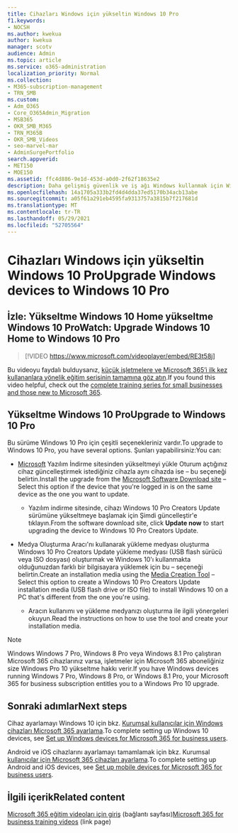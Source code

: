 ```yaml
---
title: Cihazları Windows için yükseltin Windows 10 Pro
f1.keywords:
- NOCSH
ms.author: kwekua
author: kwekua
manager: scotv
audience: Admin
ms.topic: article
ms.service: o365-administration
localization_priority: Normal
ms.collection:
- M365-subscription-management
- TRN_SMB
ms.custom:
- Adm_O365
- Core_O365Admin_Migration
- MSB365
- OKR_SMB_M365
- TRN_M365B
- OKR_SMB_Videos
- seo-marvel-mar
- AdminSurgePortfolio
search.appverid:
- MET150
- MOE150
ms.assetid: ffc4d886-9e1d-453d-a0d0-2f62f18635e2
description: Daha gelişmiş güvenlik ve iş ağı Windows kullanmak için Windows 10 Pro cihazlarınızı yükseltmenin yollarını keşfedin.
ms.openlocfilehash: 14a1705a333b2fd4d4dda37ed5170b34acb13abe
ms.sourcegitcommit: a05f61a291eb4595fa9313757a3815b7f217681d
ms.translationtype: MT
ms.contentlocale: tr-TR
ms.lasthandoff: 05/29/2021
ms.locfileid: "52705564"
---
```

# <a name="upgrade-windows-devices-to-windows-10-pro"></a><span data-ttu-id="ab0e7-103">Cihazları Windows için yükseltin Windows 10 Pro</span><span class="sxs-lookup"><span data-stu-id="ab0e7-103">Upgrade Windows devices to Windows 10 Pro</span></span>

## <a name="watch-upgrade-windows-10-home-to-windows-10-pro"></a><span data-ttu-id="ab0e7-104">İzle: Yükseltme Windows 10 Home yükseltme Windows 10 Pro</span><span class="sxs-lookup"><span data-stu-id="ab0e7-104">Watch: Upgrade Windows 10 Home to Windows 10 Pro</span></span>

> [!VIDEO https://www.microsoft.com/videoplayer/embed/RE3t58j] 

<span data-ttu-id="ab0e7-105">Bu videoyu faydalı bulduysanız, [küçük işletmelere ve Microsoft 365’i ilk kez kullananlara yönelik eğitim serisinin tamamına göz atın](../business-video/index.yml).</span><span class="sxs-lookup"><span data-stu-id="ab0e7-105">If you found this video helpful, check out the [complete training series for small businesses and those new to Microsoft 365](../business-video/index.yml).</span></span>

## <a name="upgrade-to-windows-10-pro"></a><span data-ttu-id="ab0e7-106">Yükseltme Windows 10 Pro</span><span class="sxs-lookup"><span data-stu-id="ab0e7-106">Upgrade to Windows 10 Pro</span></span>
  
<span data-ttu-id="ab0e7-107">Bu sürüme Windows 10 Pro için çeşitli seçenekleriniz vardır.</span><span class="sxs-lookup"><span data-stu-id="ab0e7-107">To upgrade to Windows 10 Pro, you have several options.</span></span> <span data-ttu-id="ab0e7-108">Şunları yapabilirsiniz:</span><span class="sxs-lookup"><span data-stu-id="ab0e7-108">You can:</span></span>
    
- <span data-ttu-id="ab0e7-109">[Microsoft](https://go.microsoft.com/fwlink/?LinkID=836951 ) Yazılım İndirme sitesinden yükseltmeyi yükle Oturum açtığınız cihaz güncelleştirmek istediğiniz cihazla aynı cihazda ise &ndash; bu seçeneği belirtin.</span><span class="sxs-lookup"><span data-stu-id="ab0e7-109">Install the upgrade from the [Microsoft Software Download site](https://go.microsoft.com/fwlink/?LinkID=836951 ) &ndash; Select this option if the device that you're logged in is on the same device as the one you want to update.</span></span> 

    - <span data-ttu-id="ab0e7-110">Yazılım indirme sitesinde,  cihazı Windows 10 Pro Creators Update sürümüne yükseltmeye başlamak için Şimdi güncelleştir'e tıklayın.</span><span class="sxs-lookup"><span data-stu-id="ab0e7-110">From the software download site, click **Update now** to start upgrading the device to Windows 10 Pro Creators Update.</span></span> 
    
- <span data-ttu-id="ab0e7-111">Medya Oluşturma Aracı'nı kullanarak yükleme medyası oluşturma Windows 10 Pro Creators Update yükleme medyası (USB flash sürücü veya ISO dosyası) oluşturmak ve Windows 10'ı kullanmakta olduğunuzdan farklı bir bilgisayara yüklemek için bu [](https://go.microsoft.com/fwlink/?LinkID=836960) &ndash; seçeneği belirtin.</span><span class="sxs-lookup"><span data-stu-id="ab0e7-111">Create an installation media using the [Media Creation Tool](https://go.microsoft.com/fwlink/?LinkID=836960) &ndash; Select this option to create a Windows 10 Pro Creators Update installation media (USB flash drive or ISO file) to install Windows 10 on a PC that's different from the one you're using.</span></span>

    - <span data-ttu-id="ab0e7-112">Aracın kullanımı ve yükleme medyanızı oluşturma ile ilgili yönergeleri okuyun.</span><span class="sxs-lookup"><span data-stu-id="ab0e7-112">Read the instructions on how to use the tool and create your installation media.</span></span> 

> [!NOTE]
> <span data-ttu-id="ab0e7-113">Windows Windows 7 Pro, Windows 8 Pro veya Windows 8.1 Pro çalıştıran Microsoft 365 cihazlarınız varsa, işletmeler için Microsoft 365 aboneliğiniz size Windows Pro 10 yükseltme hakkı verir.</span><span class="sxs-lookup"><span data-stu-id="ab0e7-113">If you have Windows devices running Windows 7 Pro, Windows 8 Pro, or Windows 8.1 Pro, your Microsoft 365 for business subscription entitles you to a Windows Pro 10 upgrade.</span></span>
    
## <a name="next-steps"></a><span data-ttu-id="ab0e7-114">Sonraki adımlar</span><span class="sxs-lookup"><span data-stu-id="ab0e7-114">Next steps</span></span>

<span data-ttu-id="ab0e7-115">Cihaz ayarlamayı Windows 10 için bkz. [Kurumsal kullanıcılar için Windows cihazları Microsoft 365 ayarlama](set-up-windows-devices.md).</span><span class="sxs-lookup"><span data-stu-id="ab0e7-115">To complete setting up Windows 10 devices, see [Set up Windows devices for Microsoft 365 for business users](set-up-windows-devices.md).</span></span> 
  
<span data-ttu-id="ab0e7-116">Android ve iOS cihazlarını ayarlamayı tamamlamak için bkz. Kurumsal [kullanıcılar için Microsoft 365 cihazları ayarlama](set-up-mobile-devices.md).</span><span class="sxs-lookup"><span data-stu-id="ab0e7-116">To complete setting up Android and iOS devices, see [Set up mobile devices for Microsoft 365 for business users](set-up-mobile-devices.md).</span></span> 
  
## <a name="related-content"></a><span data-ttu-id="ab0e7-117">İlgili içerik</span><span class="sxs-lookup"><span data-stu-id="ab0e7-117">Related content</span></span>

<span data-ttu-id="ab0e7-118">[Microsoft 365 eğitim videoları için giriş](../business-video/index.yml) (bağlantı sayfası)</span><span class="sxs-lookup"><span data-stu-id="ab0e7-118">[Microsoft 365 for business training videos](../business-video/index.yml) (link page)</span></span>

